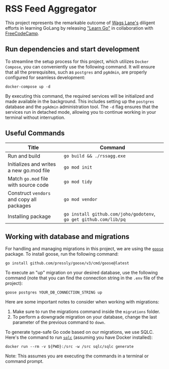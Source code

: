 # RSS Feed Aggregator
This project represents the remarkable outcome of [Wags Lane's](https://github.com/wagslane) diligent efforts in learning GoLang by releasing ["Learn Go"](https://www.youtube.com/watch?v=un6ZyFkqFKo) in collaboration with [FreeCodeCamp](https://www.freecodecamp.org/news/learn-golang-handbook/).

## Run dependencies and start development
To streamline the setup process for this project, which utilizes `Docker Compose`, you can conveniently use the following command. It will ensure that all the prerequisites, such as `postgres` and `pgAdmin`, are properly configured for seamless development:

```shell
docker-compose up -d
```

By executing this command, the required services will be initialized and made available in the background. This includes setting up the `postgres` database and the `pgAdmin` administration tool. The `-d` flag ensures that the services run in detached mode, allowing you to continue working in your terminal without interruption.

## Useful Commands
| Title | Command|
|---|---|
| Run and build | `go build && ./rssagg.exe` |
| Initializes and writes a new go.mod file | `go mod init` |
| Match `go.mod` file with source code | `go mod tidy`|
| Construct `vendors` and copy all packages | `go mod vendor` |
| Installing package | `go install github.com/joho/godotenv`, `go get github.com/lib/pq`|

## Working with database and migrations
For handling and managing migrations in this project, we are using the [`goose`](https://github.com/pressly/goose) package. To install goose, run the following command:

```shell
go install github.com/pressly/goose/v3/cmd/goose@latest
```

To execute an "up" migration on your desired database, use the following command (note that you can find the connection string in the `.env` file of the project):

```shell
goose postgres YOUR_DB_CONNECTION_STRING up
```

Here are some important notes to consider when working with migrations:

1. Make sure to run the migrations command inside the `migrations` folder.
2. To perform a downgrade migration on your database, change the last parameter of the previous command to `down`.

To generate type-safe Go code based on our migrations, we use SQLC. Here's the command to run [`sqlc`](https://docs.sqlc.dev/en/stable/overview/install.html) (assuming you have Docker installed):

```shell
docker run --rm -v ${PWD}:/src -w /src sqlc/sqlc generate
```

Note: This assumes you are executing the commands in a terminal or command prompt.